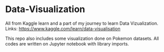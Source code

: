 # Data-Visualization
All from Kaggle learn and a part of my journey to learn Data Vizualization. 
Links: https://www.kaggle.com/learn/data-visualisation 

This repo also includes some visualization done on Pokemon datasets.
All codes are written on Jupyter notebook with library imports.
